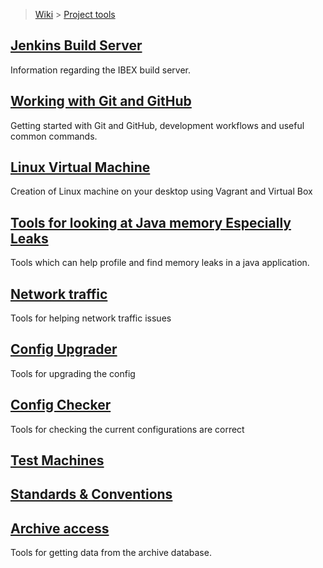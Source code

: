 > [Wiki](Home) > [Project tools](Project-tools)

## [Jenkins Build Server](Jenkins-Build-Server)

Information regarding the IBEX build server.

## [Working with Git and GitHub](Working-with-git-and-github)

Getting started with Git and GitHub, development workflows and useful common commands.

## [Linux Virtual Machine](building-on-linux)

Creation of Linux machine on your desktop using Vagrant and Virtual Box

## [Tools for looking at Java memory Especially Leaks](java-memory-leak-tools)

Tools which can help profile and find memory leaks in a java application.

## [Network traffic](Network-traffic)

Tools for helping network traffic issues

## [Config Upgrader](Config-Upgrader)

Tools for upgrading the config

## [Config Checker](Config-Checker)

Tools for checking the current configurations are correct


## [Test Machines](Test-Machines)

## [Standards & Conventions](Standards-&-Conventions)

## [Archive access](Archive-access)

Tools for getting data from the archive database.
